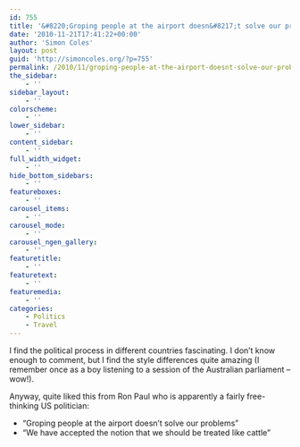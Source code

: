 ```yaml
---
id: 755
title: '&#8220;Groping people at the airport doesn&#8217;t solve our problems&#8221;'
date: '2010-11-21T17:41:22+00:00'
author: 'Simon Coles'
layout: post
guid: 'http://simoncoles.org/?p=755'
permalink: /2010/11/groping-people-at-the-airport-doesnt-solve-our-problems/
the_sidebar:
    - ''
sidebar_layout:
    - ''
colorscheme:
    - ''
lower_sidebar:
    - ''
content_sidebar:
    - ''
full_width_widget:
    - ''
hide_bottom_sidebars:
    - ''
featureboxes:
    - ''
carousel_items:
    - ''
carousel_mode:
    - ''
carousel_ngen_gallery:
    - ''
featuretitle:
    - ''
featuretext:
    - ''
featuremedia:
    - ''
categories:
    - Politics
    - Travel
---
```


I find the political process in different countries fascinating. I don’t know enough to comment, but I find the style differences quite amazing (I remember once as a boy listening to a session of the Australian parliament – wow!).

Anyway, quite liked this from Ron Paul who is apparently a fairly free-thinking US politician:

- “Groping people at the airport doesn’t solve our problems”
- “We have accepted the notion that we should be treated like cattle”

<object height="390" width="640"><param name="movie" value="http://www.youtube.com/v/d-N5adYM7Kw&hl=en_US&feature=player_embedded&version=3"></param><param name="allowFullScreen" value="true"></param><param name="allowScriptAccess" value="always"></param><embed allowfullscreen="true" allowscriptaccess="always" height="390" src="http://www.youtube.com/v/d-N5adYM7Kw&hl=en_US&feature=player_embedded&version=3" type="application/x-shockwave-flash" width="640"></embed></object>